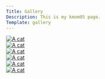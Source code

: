 ```yaml
---
Title: Gallery
Description: This is my kmom05 page.
Template: gallery
---
```


<div class="gallery-grid">
    <div class="hover-button">
        <div class="gallery-box1">
            <a href="%base_url%/image/kmom05/cat1.webp" target="_blank">
                <picture>
                    <source media="(min-width: 1050px)" srcset="%base_url%/image/kmom05/cat1.webp?w=300&h=300&crop-to-fit">
                    <source media="(min-width: 767px)" srcset="%base_url%/image/kmom05/cat1.webp?w=200&h=200&crop-to-fit&q=30">
                    <img src="%base_url%/image/kmom05/cat1.webp?w=534&h=266&crop-to-fit&area=0,0,25,0" alt="A cat">
                </picture>
            </a>
        </div>
    </div>
    <div class="hover-button">
        <div class="gallery-box2">
            <a href="%base_url%/image/kmom05/cat2.webp" target="_blank">
                <picture>
                    <source media="(min-width: 1050px)" srcset="%base_url%/image/kmom05/cat2.webp?w=300&h=300&crop-to-fit">
                    <source media="(min-width: 767px)" srcset="%base_url%/image/kmom05/cat2.webp?w=200&h=200&crop-to-fit&q=30">
                    <img src="%base_url%/image/kmom05/cat2.webp?w=534&h=266&crop-to-fit&area=0,0,25,0" alt="A cat">
                </picture>
            </a>
        </div>
    </div>
    <div class="hover-button">
        <div class="gallery-box3">
            <a href="%base_url%/image/kmom05/cat3.webp" target="_blank">
                <picture>
                    <source media="(min-width: 1050px)" srcset="%base_url%/image/kmom05/cat3.webp?w=300&h=300&crop-to-fit">
                    <source media="(min-width: 767px)" srcset="%base_url%/image/kmom05/cat3.webp?w=200&h=200&crop-to-fit&q=30">
                    <img src="%base_url%/image/kmom05/cat3.webp?w=534&h=266&crop-to-fit&area=0,0,25,0" alt="A cat">
                </picture>
            </a>
        </div>
    </div>
    <div class="hover-button">
        <div class="gallery-box4">
            <a href="%base_url%/image/kmom05/cat4.webp" target="_blank">
                <picture>
                    <source media="(min-width: 1050px)" srcset="%base_url%/image/kmom05/cat4.webp?w=300&h=300&crop-to-fit">
                    <source media="(min-width: 767px)" srcset="%base_url%/image/kmom05/cat4.webp?w=200&h=200&crop-to-fit&q=30">
                    <img src="%base_url%/image/kmom05/cat4.webp?w=534&h=266&crop-to-fit&area=0,0,25,0" alt="A cat">
                </picture>
            </a>
        </div>
    </div>
    <div class="hover-button">
        <div class="gallery-box5">
            <a href="%base_url%/image/kmom05/cat5.webp" target="_blank">
                <picture>
                    <source media="(min-width: 1050px)" srcset="%base_url%/image/kmom05/cat5.webp?w=300&h=300&crop-to-fit">
                    <source media="(min-width: 767px)" srcset="%base_url%/image/kmom05/cat5.webp?w=200&h=200&crop-to-fit&q=30">
                    <img src="%base_url%/image/kmom05/cat5.webp?w=534&h=266&crop-to-fit&area=0,0,25,0" alt="A cat">
                </picture>
            </a>
        </div>
    </div>
    <div class="hover-button">
        <div class="gallery-box6">
            <a href="%base_url%/image/kmom05/cat6.webp" target="_blank">
                <picture>
                    <source media="(min-width: 1050px)" srcset="%base_url%/image/kmom05/cat6.webp?w=300&h=300&crop-to-fit">
                    <source media="(min-width: 767px)" srcset="%base_url%/image/kmom05/cat6.webp?w=200&h=200&crop-to-fit&q=30">
                    <img src="%base_url%/image/kmom05/cat6.webp?w=534&h=266&crop-to-fit&area=0,0,25,0" alt="A cat">
                </picture>
            </a>
        </div>
    </div>
</div>

<br>
<br>
